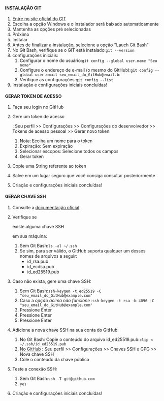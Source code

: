 #### INSTALAÇÃO GIT

1. [Entre no site oficial do GIT](https://git-scm.com/downloads)
2. Escolha a opção Windows e o instalador será baixado automaticamente
3. Mantenha as opções pré selecionadas
4. Próximo
5. Instalar
6. Antes de finalizar a instalação, selecione a opção "Lauch Git Bash"
7. No Git Bash, verifique se o GIT está instalado:`git --version`
8. configurações iniciais:
   1. Configurar o nome do usuário:`git config --global user.name "Seu nome"`
   2. Configure o endereço de e-mail (o mesmo do GitHub):`git config --global user.email seu_email_do_GitHub@email.br`
   3. Verifique as configurações:`git config --list`
9. Instalação e configurações iniciais concluídas!

#### GERAR TOKEN DE ACESSO

1. Faça seu login no GitHub

2. Gere um token de acesso

    : Seu perfil >> Configurações >> Configurações do desenvolvedor >> Tokens de acesso pessoal >> Gerar novo token

   1. Nota: Ecolha um nome para o token
   2. Expiração: Sem expiração
   3. Selecionar escopos: Selecione todos os campos
   4. Gerar token

3. Copie uma String referente ao token

4. Salve em um lugar seguro que você consiga consultar posteriormente

5. Criação e configurações iniciais concluídas!

#### GERAR CHAVE SSH

1. Consulte a [documentação oficial](https://docs.github.com/en/authentication/connecting-to-github-with-ssh)

2. Verifique se 

   existe alguma chave SSH

    em sua máquina:

   1. Sem Git Bash:`ls -al ~/.ssh`
   2. Se sim, para ser válido, o GitHub suporta qualquer um desses nomes de arquivos a seguir:
      - id_rsa.pub
      - id_ecdsa.pub
      - id_ed25519.pub

3. Caso não exista, gere uma chave SSH:

   1. Sem Git Bash:`ssh-keygen -t ed25519 -C "seu_email_do_GitHub@example.com"`
   2. Caso a *opção acima não funcione* :`ssh-keygen -t rsa -b 4096 -C "seu_email_do_GitHub@example.com"`
   3. Pressione Enter
   4. Pressione Enter
   5. Pressione Enter

4. Adicione a nova chave SSH na sua conta do GitHub:

   1. No Git Bash: Copie o conteúdo do arquivo id_ed25519.pub:`clip < ~/.ssh/id_ed25519.pub`
   2. [No GitHub](https://github.com/settings/keys) : Seu perfil >> Configurações >> Chaves SSH e GPG >> Nova chave SSH
   3. Cole o conteúdo da chave pública

5. Teste a conexão SSH:

   1. Sem Git Bash:`ssh -T git@github.com`
   2. `yes`

6. Criação e configurações iniciais concluídas!

